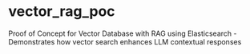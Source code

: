 # vector_rag_poc
Proof of Concept for Vector Database with RAG using Elasticsearch - Demonstrates how vector search enhances LLM contextual responses
